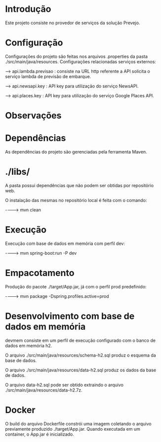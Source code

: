 # Introdução
Este projeto consiste no provedor de serviços da solução Prevejo.


# Configuração
Configurações do projeto são feitas nos arquivos .properties da pasta ./src/main/java/resources. Configurações relacionadas serviços externos:

--> api.lambda.previsao : consiste na URL http referente a API solicita o serviço lambda de previsão de embarque.

--> api.newsapi.key : API key para utilização do serviço NewsAPI.

--> api.places.key : API key para utilização do serviço Google Places API.


# Observações

# Dependências
As dependências do projeto são gerenciadas pela ferramenta Maven.

# ./libs/
A pasta possui dependências que não podem ser obtidas por repositório web.

O instalação das mesmas no repositório local é feita com o comando:

----> mvn clean

# Execução
Execução com base de dados em memória com perfil dev:

----> mvn spring-boot:run -P dev

# Empacotamento
Produção do pacote ./target/App.jar, já com o perfil prod predefinido:

----> mvn package -Dspring.profiles.active=prod

# Desenvolvimento com base de dados em memória
devmem consiste em um perfil de execução configurado com o banco de dados em memória h2.

O arquivo ./src/main/java/resources/schema-h2.sql produz o esquema da base de dados.

O arquivo ./src/main/java/resources/data-h2.sql produz os dados da base de dados.

O arquivo data-h2.sql pode ser obtido extraindo o arquivo ./src/main/java/resources/data-h2.7z.


# Docker
O build do arquivo Dockerfile constrói uma imagem coletando o arquivo previamente produzido ./target/App.jar.
Quando executada em um container, o App.jar é inicializado.